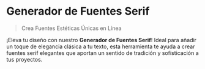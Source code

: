 # Generador de Fuentes Serif

> Crea Fuentes Estéticas Únicas en Línea

¡Eleva tu diseño con nuestro **Generador de Fuentes Serif**! Ideal para añadir un toque de elegancia clásica a tu texto, esta herramienta te ayuda a crear fuentes serif elegantes que aportan un sentido de tradición y sofisticación a tus proyectos.